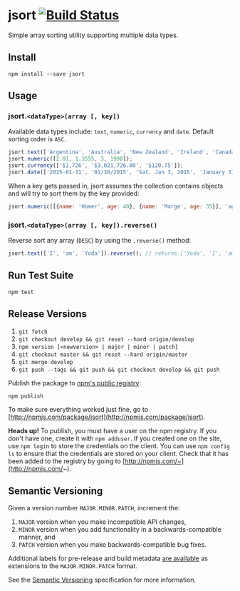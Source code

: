 # jsort [![Build Status](https://travis-ci.org/fknussel/jsort.svg?branch=master)](https://travis-ci.org/fknussel/jsort)

Simple array sorting utility supporting multiple data types.

## Install

```
npm install --save jsort
```

## Usage

### jsort.`<dataType>(array [, key])`

Available data types include: `text`, `numeric`, `currency` and `date`. Default sorting order is `ASC`.

```js
jsort.text(['Argentina', 'Australia', 'New Zealand', 'Ireland', 'Canada']);
jsort.numeric([2.01, 1.3555, 3, 1990]);
jsort.currency(['$1,726', '$3,021,726.00', '$120.75']);
jsort.date(['2015-01-31', '01/30/2015', 'Sat, Jan 3, 2015', 'January 31, 2014']);
```

When a key gets passed in, jsort assumes the collection contains objects and will try to sort them by the key provided:

```js
jsort.numeric([{name: 'Homer', age: 40}, {name: 'Marge', age: 35}], 'age');
```

### jsort.`<dataType>(array [, key]).reverse()`

Reverse sort any array (`DESC`) by using the `.reverse()` method:

```js
jsort.text(['I', 'am', 'Yoda']).reverse(); // returns ['Yoda', 'I', 'am']
```

## Run Test Suite

```
npm test
```

## Release Versions

1. `git fetch`
2. `git checkout develop && git reset --hard origin/develop`
3. `npm version [<newversion> | major | minor | patch]`
4. `git checkout master && git reset --hard origin/master`
5. `git merge develop`
6. `git push --tags && git push && git checkout develop && git push`

Publish the package to [npm's public registry](https://www.npmjs.com/):

```
npm publish
```

To make sure everything worked just fine, go to [http://npmjs.com/package/jsort](http://npmjs.com/package/jsort).

**Heads up!** To publish, you must have a user on the npm registry. If you don't have one, create it with `npm adduser`. If you created one on the site, use `npm login` to store the credentials on the client. You can use `npm config ls` to ensure that the credentials are stored on your client. Check that it has been added to the registry by going to [http://npmjs.com/~](http://npmjs.com/~).

## Semantic Versioning

Given a version number `MAJOR.MINOR.PATCH`, increment the:

1. `MAJOR` version when you make incompatible API changes,
2. `MINOR` version when you add functionality in a backwards-compatible manner, and
3. `PATCH` version when you make backwards-compatible bug fixes.

Additional labels for pre-release and build metadata [are available](https://docs.npmjs.com/cli/version) as extensions to the `MAJOR.MINOR.PATCH` format.

See the [Semantic Versioning](http://semver.org/) specification for more information.
